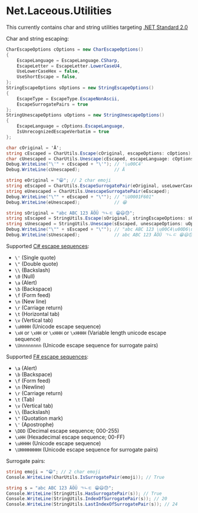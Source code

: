 # Net.Laceous.Utilities

This currently contains char and string utilities targeting [.NET Standard 2.0](https://docs.microsoft.com/en-us/dotnet/standard/net-standard)

Char and string escaping:

```c#
CharEscapeOptions cOptions = new CharEscapeOptions()
{
    EscapeLanguage = EscapeLanguage.CSharp,
    EscapeLetter = EscapeLetter.LowerCaseU4,
    UseLowerCaseHex = false,
    UseShortEscape = false,
};
StringEscapeOptions sOptions = new StringEscapeOptions()
{
    EscapeType = EscapeType.EscapeNonAscii,
    EscapeSurrogatePairs = true
};
StringUnescapeOptions uOptions = new StringUnescapeOptions()
{
    EscapeLanguage = cOptions.EscapeLanguage,
    IsUnrecognizedEscapeVerbatim = true
};

char cOriginal = 'Ä';
string cEscaped = CharUtils.Escape(cOriginal, escapeOptions: cOptions);
char cUnescaped = CharUtils.Unescape(cEscaped, escapeLanguage: cOptions.EscapeLanguage);
Debug.WriteLine("\'" + cEscaped + "\'"); // '\u00C4'
Debug.WriteLine(cUnescaped);             // Ä

string eOriginal = "😁"; // 2 char emoji
string eEscaped = CharUtils.EscapeSurrogatePair(eOriginal, useLowerCaseHex: cOptions.UseLowerCaseHex);
string eUnescaped = CharUtils.UnescapeSurrogatePair(eEscaped);
Debug.WriteLine("\"" + eEscaped + "\""); // "\U0001F601"
Debug.WriteLine(eUnescaped);             // 😁

string sOriginal = "abc ABC 123 ÄÖÜ ㄱㄴㄷ 😁😃😓";
string sEscaped = StringUtils.Escape(sOriginal, stringEscapeOptions: sOptions, charEscapeOptions: cOptions);
string sUnescaped = StringUtils.Unescape(sEscaped, unescapeOptions: uOptions);
Debug.WriteLine("\"" + sEscaped + "\""); // "abc ABC 123 \u00C4\u00D6\u00DC \u3131\u3134\u3137 \U0001F601\U0001F603\U0001F613"
Debug.WriteLine(sUnescaped);             // abc ABC 123 ÄÖÜ ㄱㄴㄷ 😁😃😓
```

Supported [C# escape sequences](https://docs.microsoft.com/en-us/dotnet/csharp/programming-guide/strings/#string-escape-sequences):
* `\'` (Single quote)
* `\"` (Double quote)
* `\\` (Backslash)
* `\0` (Null)
* `\a` (Alert)
* `\b` (Backspace)
* `\f` (Form feed)
* `\n` (New line)
* `\r` (Carriage return)
* `\t` (Horizontal tab)
* `\v` (Vertical tab)
* `\uHHHH` (Unicode escape sequence)
* `\xH` or `\xHH` or `\xHHH` or `\xHHHH` (Variable length unicode escape sequence)
* `\Unnnnnnnn` (Unicode escape sequence for surrogate pairs)

Supported [F# escape sequences](https://docs.microsoft.com/en-us/dotnet/fsharp/language-reference/strings#remarks):
* `\a` (Alert)
* `\b` (Backspace)
* `\f` (Form feed)
* `\n` (Newline)
* `\r` (Carriage return)
* `\t` (Tab)
* `\v` (Vertical tab)
* `\\` (Backslash)
* `\"` (Quotation mark)
* `\'` (Apostrophe)
* `\DDD` (Decimal escape sequence; 000-255)
* `\xHH` (Hexadecimal escape sequence; 00-FF)
* `\uHHHH` (Unicode escape sequence)
* `\UHHHHHHHH` (Unicode escape sequence for surrogate pairs)

Surrogate pairs:

```c#
string emoji = "😁"; // 2 char emoji
Console.WriteLine(CharUtils.IsSurrogatePair(emoji)); // True

string s = "abc ABC 123 ÄÖÜ ㄱㄴㄷ 😁😃😓";
Console.WriteLine(StringUtils.HasSurrogatePair(s)); // True
Console.WriteLine(StringUtils.IndexOfSurrogatePair(s)); // 20
Console.WriteLine(StringUtils.LastIndexOfSurrogatePair(s)); // 24
```
